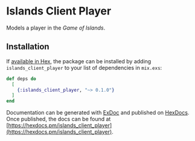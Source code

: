 # Islands Client Player

Models a player in the _Game of Islands_.

## Installation

If [available in Hex](https://hex.pm/docs/publish), the package can be installed
by adding `islands_client_player` to your list of dependencies in `mix.exs`:

```elixir
def deps do
  [
    {:islands_client_player, "~> 0.1.0"}
  ]
end
```

Documentation can be generated with [ExDoc](https://github.com/elixir-lang/ex_doc)
and published on [HexDocs](https://hexdocs.pm). Once published, the docs can
be found at [https://hexdocs.pm/islands_client_player](https://hexdocs.pm/islands_client_player).

